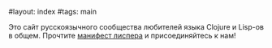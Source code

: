 #layout: index
#tags: main

Это сайт русскоязычного сообщества любителей языка Clojure и Lisp-ов в общем. Прочтите [манифест лиспера](manifest.html) и присоединяйтесь к нам!